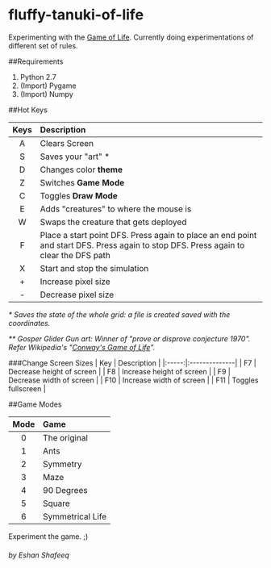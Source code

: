 # fluffy-tanuki-of-life
Experimenting with the [Game of Life](https://en.wikipedia.org/wiki/Conway's_Game_of_Life).  Currently doing experimentations of different set of rules.

##Requirements
1. Python 2.7
2. (Import) Pygame
3. (Import) Numpy

##Hot Keys

| Keys | Description  |
|:----:|:-------------|
| A    | Clears Screen |
| S    | Saves your "art" * |
| D    | Changes color **theme** |
| Z    | Switches **Game Mode** |
| C    | Toggles **Draw Mode**  |
| E    | Adds "creatures" to where the mouse is  |
| W    | Swaps the creature that gets deployed  |
| F    | Place a start point DFS. Press again to place an end point and start DFS. Press again to stop DFS. Press again to clear the DFS path |
| X    | Start and stop the simulation |
| +    | Increase pixel size |
| -    | Decrease pixel size |

_\* Saves the state of the whole grid: a file is created saved with the coordinates._

_\*\* Gosper Glider Gun art: Winner of "prove or disprove conjecture 1970". Refer Wikipedia's "[Conway's Game of Life](https://en.wikipedia.org/wiki/Conway's_Game_of_Life)"._

###Change Screen Sizes
| Key   | Description |
|:-----:|:--------------|
| F7    | Decrease height of screen |
| F8    | Increase height of screen |
| F9    | Decrease width of screen  |
| F10   | Increase width of screen  |
| F11   | Toggles fullscreen        |


##Game Modes

| Mode | Game |
|:----:|:----------- |
| 0    | The original |
| 1    | Ants  |
| 2    | Symmetry  |
| 3    | Maze |
| 4    | 90 Degrees |
| 5    | Square |
| 6    | Symmetrical Life|

Experiment the game. ;)





###### by Eshan Shafeeq
